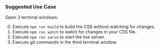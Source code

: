 ### Suggested Use Case

Open 3 terminal windows:

0. Execute `npm run build` to build the CSS without watching for changes.
1. Execute `npm run watch` to watch for changes in your CSS file.
2. Execute `npm run serve` to start the live server.
3. Execute git commands in the third terminal window.
